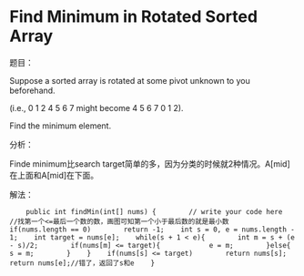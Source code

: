 # Find Minimum in Rotated Sorted Array

题目：

Suppose a sorted array is rotated at some pivot unknown to you beforehand.

\(i.e., 0 1 2 4 5 6 7 might become 4 5 6 7 0 1 2\).

Find the minimum element.

分析：

Finde minimum比search target简单的多，因为分类的时候就2种情况。A\[mid\]在上面和A\[mid\]在下面。

解法：

```text
    public int findMin(int[] nums) {        // write your code here      //找第一个<=最后一个数的数，画图可知第一个小于最后数的就是最小数      if(nums.length == 0)        return -1;    int s = 0, e = nums.length - 1;    int target = nums[e];    while(s + 1 < e){        int m = s + (e - s)/2;        if(nums[m] <= target){            e = m;        }else{            s = m;        }    }    if(nums[s] <= target)        return nums[s];    return nums[e];//错了，返回了s和e    }
```

